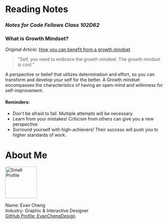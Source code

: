 # **Reading Notes**
### _Notes for Code Fellows Class 102D62_


### What is Growth Mindset? 
_Original Article:_ [How you can benefit from a growth mindset](https://www.atlassian.com/blog/inside-atlassian/growth-mindset)  

>"Self, you need to embrace the growth mindset. The growth mindset is cool.”



A perspective or belief that utilizes determination and effort, so you can transform and develop your self for the better. A Growth mindset encompasses the characteristics of having an open-mind and willinness for self-improvement. 

#### Reminders:
- Don't be afraid to fail. Multiple attempts will be necessary. 
- Learn from your mistakes! Criticism from others can give you a new perspective. 
- Surround yourself with high-achievers! Their success will push you to higher standards of work.

  

# **About Me**
<img width="100" alt="Small Profile" src="https://github.com/EvanChengDesign/reading-notes/assets/50004602/8f0c806f-4313-4748-8b6d-ff239071b8a7">  

Name: Evan Cheng  
Industry: Graphic & Interactive Designer  
[GitHub Profile: EvanChengDesign](https://github.com/EvanChengDesign)





